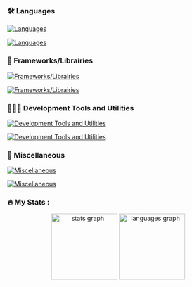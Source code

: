 <h3 align="left">🛠 Languages</h3>

[![Languages](https://skillicons.dev/icons?i=c,cpp,cs,css,html,java,js,kotlin,php,py,ts)](https://skillicons.dev#gh-dark-mode-only)

[![Languages](https://skillicons.dev/icons?i=c,cpp,cs,css,html,java,js,kotlin,php,py,ts&theme=light)](https://skillicons.dev#gh-light-mode-only)

<h3 align="left">🚀 Frameworks/Librairies</h3>

[![Frameworks/Librairies](https://skillicons.dev/icons?i=angular,bootstrap,flask,laravel,materialui,react,spring,symfony,tailwind)](https://skillicons.dev#gh-dark-mode-only)

[![Frameworks/Librairies](https://skillicons.dev/icons?i=angular,bootstrap,flask,laravel,materialui,react,spring,symfony,tailwind&theme=light)](https://skillicons.dev#gh-light-mode-only)

<h3 align="left">👨🏽‍💻 Development Tools and Utilities</h3>

[![Development Tools and Utilities](https://skillicons.dev/icons?i=androidstudio,babel,eclipse,figma,git,github,gitlab,gradle,idea,visualstudio,vscode,postman,webpack)](https://skillicons.dev#gh-dark-mode-only)

[![Development Tools and Utilities](https://skillicons.dev/icons?i=androidstudio,babel,eclipse,figma,git,github,gitlab,gradle,idea,visualstudio,vscode,postman,webpack&theme=light)](https://skillicons.dev#gh-light-mode-only)

<h3 align="left">🎰 Miscellaneous</h3>

[![Miscellaneous](https://skillicons.dev/icons?i=bash,docker,electron,linux,md,mongodb,mysql,nodejs,postgres,powershell,pytorch,raspberrypi,sqlite,unity)](https://skillicons.dev#gh-dark-mode-only)

[![Miscellaneous](https://skillicons.dev/icons?i=bash,docker,electron,linux,md,mongodb,mysql,nodejs,postgres,powershell,pytorch,raspberrypi,sqlite,unity&theme=light)](https://skillicons.dev#gh-light-mode-only)

<h3 align="left">🔥 My Stats :</h3>

<div align="center">
  <img src="https://github-readme-stats.vercel.app/api?username=retherszu&hide_title=false&hide_rank=false&show_icons=true&include_all_commits=true&count_private=false&disable_animations=false&theme=github_dark&locale=en&hide_border=false&order=1" height="150" alt="stats graph"  />
  <img src="https://github-readme-stats.vercel.app/api/top-langs?username=retherszu&locale=en&hide_title=false&layout=compact&card_width=320&langs_count=5&theme=github_dark&hide_border=false&order=2" height="150" alt="languages graph"  />
</div>
